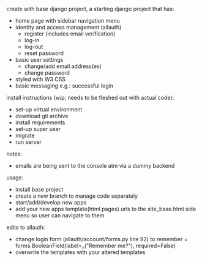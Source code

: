 create with base django project, a starting django project that has:
- home page with sidebar navigation menu
- identity and access management (allauth)
	- register (includes email verification)
	- log-in
	- log-out
	- reset password
- basic user settings
	- change/add email address(es)
	- change password
- styled with W3 CSS
- basic messaging e.g.: successful login

install instructions (wip: needs to be fleshed out with actual code):
- set-up virtual environment
- download git archive
- install requirements
- set-up super user
- migrate
- run server

notes:
- emails are being sent to the console atm via a dummy backend

usage:
- install base project
- create a new branch to manage code separately
- start/add/develop new apps
- add your new apps template(html pages) urls to the site_base.html side menu so user can navigate to them

edits to allauth:
- change login form (allauth/account/forms.py line 92) to 
		remember = forms.BooleanField(label=_("Remember me?"),
                                  required=False)
- overwrite the templates with your altered templates